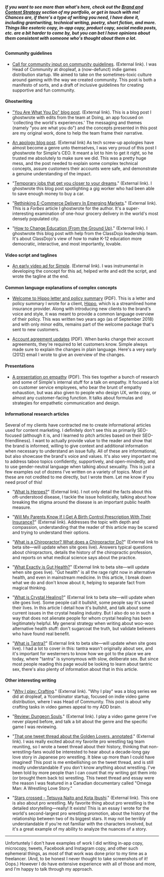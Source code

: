 ###### **If you want to see more than what's here, check out the [Brand and Content Strategy](https://github.com/the-rachel/styles/blob/master/brand.md) section of my portfolio, or get in touch with me! Chances are, if there's a type of writing you need, I have done it, including grantwriting, technical writing, poetry, short fiction, and more. Things like esoteric copy, in-app copy, product copy, social media posts, etc. are a bit harder to come by, but you can bet I have opinions about them consistent with someone who's thought about them a *lot*.**

#### Community guidelines

- [Call for community input on community guidelines](https://blog.dropleaf.io/we-need-your-input-on-our-community-guidelines-620b2770c9a6). (External link). I was Head of Community at dropleaf, a (now-defunct) indie games distribution startup. We aimed to take on the sometimes-toxic culture around gaming with the way we created community. This post is both a manifesto of sorts, and a draft of inclusive guidelines for creating supportive and fun community.


#### Ghostwriting

- ["You Are What You Do" blog post](https://blog.doing.io/you-are-what-you-do-e9da2d102709). (External link). This is a blog post I ghostwrote with edits from the team at Doing, an app focused on 'collecting the world's experiences.' The messaging and themes (namely "you are what you do") and the concepts presented in this post are my original work, done to help the team frame their narrative.
 
- [An apology blog post](https://www.simple.com/company/my-apology-to-you). (External link) As tech screw-up apologies have almost become a genre unto themselves, I was very proud of this post I ghostwrote for Simple's CEO. It meant a lot to him to get it right, so he trusted me absolutely to make sure we did. This was a pretty huge mess, and the post needed to explain some complex technical concepts, assure customers their accounts were safe, and demonstrate a genuine understanding of the impact.

- "[Temporary jobs that get you closer to your dreams](https://blog.instawork.com/temporary-jobs-that-get-you-closer-to-your-dreams-f6e50aa9064)." (External link). I ghostwrote this blog post spotlighting a gig worker who had been able to save enough money to buy a car.

- "[Rethinking E-Commerce Delivery In Emerging Markets](https://www.forbes.com/sites/forbestechcouncil/2018/10/16/rethinking-e-commerce-delivery-in-emerging-markets/#4dce41e566b8)." (External link). This is a *Forbes* article I ghostwrote for the author. It's a super-interesting examination of one-hour grocery delivery in the world's most densely populated city.

- "[How to Change Education (From the Ground Up)](https://blog.classdojo.com/how-to-change-education-from-the-ground-up/)." (External link). I ghostwrote this blog post with help from the ClassDojo leadership team. It's about ClassDojo's view of how to make K-12 education more democratic, interactive, and most importantly, lovable. 

#### Video script and taglines

- [An early video ad for Simple](https://vimeo.com/160291191). (External link). I was instrumental in developing the concept for this ad, helped write and edit the script, and wrote the tagline at the end.

#### Common language explanations of complex concepts

- [Welcome to Hippo letter and policy summary](https://github.com/the-rachel/styles/blob/master/portfolio/Hippo%20HO6%20Booklet%20(1).pdf) (PDF). This is a letter and policy summary I wrote for a client, [Hippo](https://myhippo.com/), which is a streamlined home insurance provider. Along with introducing new clients to the brand's voice and style, it was meant to provide a common language overview of their policy. This was written two years ago (as of September 2018) and with only minor edits, remains part of the welcome package that's sent to new customers.

- [Account agreement updates](https://github.com/the-rachel/styles/blob/master/portfolio/Gmail%20-%20Updates%20to%20your%20Simple%20Account%20Agreement.pdf) (PDF). When banks change their account agreements, they're required to let customers know. Simple always made sure to explain the changes in plain language. Here's a very early (2012) email I wrote to give an overview of the changes. 

#### Presentations

- [A presentation on empathy](https://github.com/the-rachel/styles/blob/master/Simple/empathy2.pdf) (PDF). This ties together a bunch of research and some of Simple's internal stuff for a talk on empathy. It focused a lot on customer service employees, who bear the brunt of empathy exhaustion, but was also given to people who design UX, write copy, or almost any customer-facing function. It talks about formulas and strategies for empathetic communication and design.

#### Informational research articles
Several of my clients have contracted me to create informational articles used for content marketing. I definitely don't see this as primarily SEO-focused (although it is, and I learned to pitch articles based on their SEO-friendliness). I want to actually provide value to the reader and show that the brand is informed, willing to give context and additional information when necessary to understand an issue fully. All of these are informational, but also showcase the brand's voice and values. It's also very important me to address taboo topics confidently, supportively, and open-mindedly, and to use gender-neutral language when talking about sexuality. This is just a few examples out of dozens I've written on a variety of topics. Most of these are not credited to me directly, but I wrote them. Let me know if you need proof of this!

- "[What Is Herpes?](https://www.heydoctor.com/learn/what-is-herpes)" (External link). I not only detail the facts about this oft-understood disease, I tackle the issue holistically, talking about how breaking the stigma around the disease is an important public health measure.

- "[Will My Parents Know If I Get A Birth Control Prescription With Their Insurance?](https://www.heydoctor.com/learn/will-my-parents-know)" (External link). Addresses the topic with depth and compassion, understanding that the reader of this article may be scared and trying to understand their options. 

- "[What is a Chiropractor? What does a Chiropractor Do?](https://beta.kenshohealth.com/guides/what-is-a-chiropractor-what-does-a-chiropractor-do)" (External link to beta site—will update when site goes live). Answers typical questions about chiropractors, details the history of the chiropractic profession, and reports on what medical science says about the practice.

- "[What Exactly is Gut Health?](https://beta.kenshohealth.com/guides/what-is-gut-health)" (External link to beta site—will update when site goes live). "Gut health" is all the rage right now in alternative health, and even in mainstream medicine. In this article, I break down what we do and don't know about it, helping to separate fact from magical thinking.

- "[What is Crystal Healing?](https://beta.kenshohealth.com/guides/what-is-crystal-healing)" (External link to beta site—will update when site goes live). Some people call it bullshit, some people say it's saved their lives. In this article I detail how it's bullshit, and talk about some current issues in the crystal healing industry. But I also do so in such a way that does not alienate people for whom crystal healing has been legitimately helpful. My general strategy when writing about woo-woo alternative health stuff: don't sugarcoat the truth, but validate believers who have found real benefit.

- "[What is Tantra?](https://beta.kenshohealth.com/guides/what-is-tantra)" (External link to beta site—will update when site goes live). I had a lot to cover in this: tantra wasn't originally about sex, and it's important for westerners to know how we got to the place we are today, where "tantra" is synonymous with slow, deliberate sex. But since most people reading this page would be looking to learn about tantric sex, there's also plenty of information about that in this article.


#### Other interesting writing

- "[Why I play: Crafting](https://blog.dropleaf.io/why-i-play-crafting-561825612d5a)." (External link). "Why I play" was a blog series we did at dropleaf, a Ycombinator startup, focused on indie video game distribution, where I was Head of Community. This post is about why crafting tasks in video games appeal to my ADD brain.

- "[Review: Dungeon Souls](https://blog.dropleaf.io/review-dungeon-souls-a74261a1cce5)." (External link). I play a video game genre I've never played before, and talk a bit about the genre and the specific game I was reviewing.

- "[That one tweet thread about the Golden Lovers, annotated](https://medium.com/we-need-to-talk-about-wrestling/that-one-tweet-thread-about-the-golden-lovers-annotated-e9fc604e3a7f)." (External link). I was really excited about my favorite pro wrestling tag team reuniting, so I wrote a tweet thread about their history, thinking that non-wrestling-fans would be interested to hear about a decade-long gay love story in Japanese pro wrestling. It blew up more than I could have imagined! This post is me embellishing on the tweet thread, and is still mostly understandable if you don't know anything about wrestling. I've been told by more people than I can count that my writing got them into (or brought them back to) wrestling. This tweet thread and essay were the reason I was featured in a Canadian documentary called "Omega Man: A Wrestling Love Story."

- "[Stars crossed - Tetsuya Naito and Kota Ibushi](https://www.njpw1972.com/52317)." (External link). This one is also about pro wrestling. My favorite thing about pro wrestling is the detailed storytelling—really! It exists! This is an essay I wrote for the world's second-largest pro wrestling promotion, about the history of the relationship between two of its biggest stars. It may not be terribly understandable if you're not familiar with the characters involved, but it's a great example of my ability to analyze the nuances of a story.

*******

Unfortuntely I don't have examples of work I did writing in-app copy, microcopy, tweets, Facebook and Instagram copy, and other such ephemeral things, as most of that work was done prior to my time as a freelancer. (And, to be honest I never thought to take screenshots of it! Oops.) However I do have extensive experience with all of those and more, and I'm happy to talk through my approach. 
